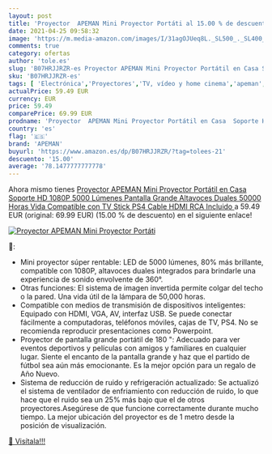```yaml
---
layout: post
title: 'Proyector  APEMAN Mini Proyector Portáti al 15.00 % de descuento'
date: 2021-04-25 09:58:32
image: 'https://m.media-amazon.com/images/I/31agOJUeq8L._SL500_._SL400_.jpg'
comments: true
category: ofertas
author: 'tole.es'
slug: 'B07HRJJRZR-es Proyector APEMAN Mini Proyector Portátil en Casa Soporte...'
sku: 'B07HRJJRZR-es'
tags: [ 'Electrónica','Proyectores','TV, vídeo y home cinema','apeman','ps4', ]
actualPrice: 59.49 EUR
currency: EUR
price: 59.49
comparePrice: 69.99 EUR
prodname: 'Proyector  APEMAN Mini Proyector Portátil en Casa  Soporte HD 1080P  5000 Lúmenes  Pantalla Grande  Altavoces Duales  50000 Horas Vida  Compatible con TV Stick  PS4  Cable HDMI   RCA Incluido '
country: 'es'
flag: '🇪🇸'
brand: 'APEMAN'
buyurl: 'https://www.amazon.es/dp/B07HRJJRZR/?tag=tolees-21'
descuento: '15.00'
average: '78.1477777777778'
---
```


Ahora mismo tienes [Proyector  APEMAN Mini Proyector Portátil en Casa  Soporte HD 1080P  5000 Lúmenes  Pantalla Grande  Altavoces Duales  50000 Horas Vida  Compatible con TV Stick  PS4  Cable HDMI   RCA Incluido ](https://www.amazon.es/dp/B07HRJJRZR/?tag=tolees-21) a 59.49 EUR (original: 69.99 EUR) (15.00 %  de descuento) en el siguiente enlace!

[![Proyector  APEMAN Mini Proyector Portáti](https://m.media-amazon.com/images/I/31agOJUeq8L._SL500_._SL400_.jpg)](https://www.amazon.es/dp/B07HRJJRZR/?tag=tolees-21)

🔎:

- Mini proyector súper rentable: LED de 5000 lúmenes, 80% más brillante, compatible con 1080P, altavoces duales integrados para brindarle una experiencia de sonido envolvente de 360°.
- Otras funciones: El sistema de imagen invertida permite colgar del techo o la pared. Una vida útil de la lámpara de 50,000 horas.
- Compatible con medios de transmisión de dispositivos inteligentes: Equipado con HDMI, VGA, AV, interfaz USB. Se puede conectar fácilmente a computadoras, teléfonos móviles, cajas de TV, PS4. No se recomienda reproducir presentaciones como Powerpoint.
- Proyector de pantalla grande portátil de 180 ": Adecuado para ver eventos deportivos y películas con amigos y familiares en cualquier lugar. Siente el encanto de la pantalla grande y haz que el partido de fútbol sea aún más emocionante. Es la mejor opción para un regalo de Año Nuevo.
- Sistema de reducción de ruido y refrigeración actualizado: Se actualizó el sistema de ventilador de enfriamiento con reducción de ruido, lo que hace que el ruido sea un 25% más bajo que el de otros proyectores.Asegúrese de que funcione correctamente durante mucho tiempo. La mejor ubicación del proyector es de 1 metro desde la posición de visualización.

[🛒 Visítala!!!](https://www.amazon.es/dp/B07HRJJRZR/?tag=tolees-21)
